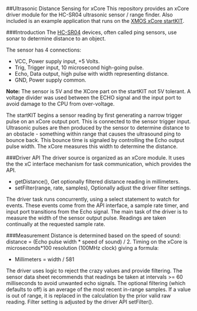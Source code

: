 ##Ultrasonic Distance Sensing for xCore
This repository provides an xCore driver module for the HC-SR04 ultrasonic sensor / range finder.  Also included is an example application that runs on the [XMOS xCore startKIT](http://www.xmos.com/startkit).

###Introduction
The [HC-SR04](http://www.micropik.com/PDF/HCSR04.pdf) devices, often called ping sensors, use sonar to determine distance to an object.

The sensor has 4 connections:
- VCC, Power supply input, +5 Volts.
- Trig, Trigger input, 10 microsecond high-going pulse.
- Echo, Data output, high pulse with width representing distance.
- GND, Power supply common.

**Note:** The sensor is 5V and the XCore part on the startKIT not 5V tolerant.  A voltage divider was used between the ECHO signal and the input port to avoid damage to the CPU from over-voltage.

The startKIT begins a sensor reading by first generating a narrow trigger pulse on an xCore output port.  This is connected to the sensor trigger input.  Ultrasonic pulses are then produced by the sensor to determine distance to an obstacle - something within range that causes the ultrasound ping to bounce back.  This bounce time is signaled by controlling the Echo output pulse width.  The xCore measures this width to determine the distance.

###Driver API
The driver source is organized as an xCore module.  It uses the the xC interface mechanism for task communication, which provides the API.
- getDistance(), Get optionally filtered distance reading in millimeters.
- setFilter(range, rate, samples), Optionally adjust the driver filter settings.

The driver task runs concurrently, using a select statement to watch for events.  These events come from the API interface, a sample rate timer, and input port transitions from the Echo signal.  The main task of the driver is to measure the width of the sensor output pulse.  Readings are taken continually at the requested sample rate.

###Measurement
Distance is determined based on the speed of sound:  distance = (Echo pulse width * speed of sound) / 2.  Timing on the xCore is microseconds*100 resolution (100MHz clock) giving a formula:
- Millimeters = width / 581

The driver uses logic to reject the crazy values and provide filtering.  The sensor data sheet recommends that readings be taken at intervals >= 60 milliseconds to avoid unwanted echo signals.  The optional filtering (which defaults to off) is an average of the most recent in-range samples.  If a value is out of range, it is replaced in the calculation by the prior valid raw reading.  Filter setting is adjusted by the driver API setFilter().

